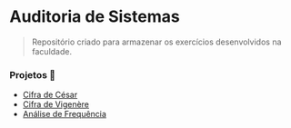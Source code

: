 # Auditoria de Sistemas

> Repositório criado para armazenar os exercícios desenvolvidos na faculdade.

### Projetos :rocket:

- [Cifra de César](https://github.com/gabrielmedina/auditoria-de-sistemas/tree/master/cifra-cesar)
- [Cifra de Vigenère](https://github.com/gabrielmedina/auditoria-de-sistemas/tree/master/cifra-vigenere)
- [Análise de Frequência](https://github.com/gabrielmedina/auditoria-de-sistemas/tree/master/frequencia)

